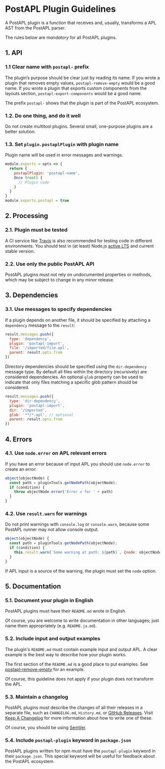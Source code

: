 # PostAPL Plugin Guidelines

A PostAPL plugin is a function that receives and, usually,
transforms a APL AST from the PostAPL parser.

The rules below are *mandatory* for all PostAPL plugins.


## 1. API

### 1.1 Clear name with `postapl-` prefix

The plugin’s purpose should be clear just by reading its name.
If you wrote a plugin that removes empty values, `postapl-remove-empty`
would be a good name. If you wrote a plugin that exports custom components from the layouts section,
`postapl-export-components` would be a good name.

The prefix `postapl-` shows that the plugin is part of the PostAPL ecosystem.


### 1.2. Do one thing, and do it well

Do not create multitool plugins. Several small, one-purpose plugins are a better solution.



### 1.3. Set `plugin.postaplPlugin` with plugin name

Plugin name will be used in error messages and warnings.

```js
module.exports = opts => {
  return {
    postaplPlugin: 'postapl-name',
    Once (root) {
      // Plugin code
    }
  }
}
module.exports.postapl = true
```


## 2. Processing

### 2.1. Plugin must be tested

A CI service like [Travis] is also recommended for testing code in
different environments. You should test in (at least) Node.js [active LTS](https://github.com/nodejs/LTS) and current stable version.

[Travis]: https://travis-ci.org/



### 2.2. Use only the public PostAPL API

PostAPL plugins must not rely on undocumented properties or methods,
which may be subject to change in any minor release.


## 3. Dependencies

### 3.1. Use messages to specify dependencies

If a plugin depends on another file, it should be specified by attaching
a `dependency` message to the `result`:

```js
result.messages.push({
  type: 'dependency',
  plugin: 'postapl-import',
  file: '/imported/file.apl',
  parent: result.opts.from
})
```

Directory dependencies should be specified using the `dir-dependency` message
type. By default all files within the directory (recursively) are considered
dependencies. An optional `glob` property can be used to indicate that only
files matching a specific glob pattern should be considered.

```js
result.messages.push({
  type: 'dir-dependency',
  plugin: 'postapl-import',
  dir: '/imported',
  glob: '**/*.apl', // optional
  parent: result.opts.from
})
```


## 4. Errors

### 4.1. Use `node.error` on APL relevant errors

If you have an error because of input APL you should use `node.error` to create an error:

```js
object(objectNode) {
  const path = pluginTools.getNodePath(objectNode);
  if (condition) {
    throw objectNode.error('Error x for ' + path)
  }
}
```


### 4.2. Use `result.warn` for warnings

Do not print warnings with `console.log` or `console.warn`,
because some PostAPL runner may not allow console output.

```js
object(objectNode) {
  const path = pluginTools.getNodePath(objectNode);
  if (condition) {
    this.result.warn(`Some warning at path: ${path}`, {node: objectNode});
  }
}
```

If APL input is a source of the warning, the plugin must set the `node` option.


## 5. Documentation

### 5.1. Document your plugin in English

PostAPL plugins must have their `README.md` wrote in English.

Of course, you are welcome to write documentation in other languages;
just name them appropriately (e.g. `README.ja.md`).


### 5.2. Include input and output examples

The plugin's `README.md` must contain example input and output APL.
A clear example is the best way to describe how your plugin works.

The first section of the `README.md` is a good place to put examples.
See [postapl-remove-empty](https://github.com/postapl/postapl-remove-empty) for an example.

Of course, this guideline does not apply if your plugin does not
transform the APL.


### 5.3. Maintain a changelog

PostAPL plugins must describe the changes of all their releases
in a separate file, such as `CHANGELOG.md`, `History.md`, or [GitHub Releases].
Visit [Keep A Changelog] for more information about how to write one of these.

Of course, you should be using [SemVer].

[Keep A Changelog]: https://keepachangelog.com/
[GitHub Releases]:  https://help.github.com/articles/creating-releases/
[SemVer]:           https://semver.org/


### 5.4. Include `postapl-plugin` keyword in `package.json`

PostAPL plugins written for npm must have the `postapl-plugin` keyword
in their `package.json`. This special keyword will be useful for feedback about
the PostAPL ecosystem.
